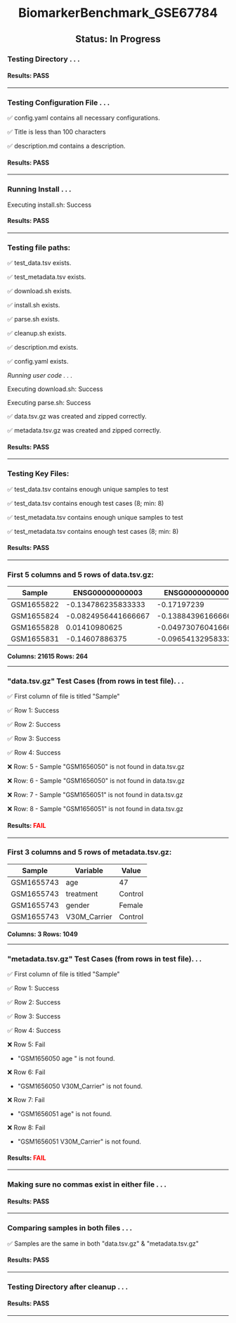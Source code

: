 <h1><center>BiomarkerBenchmark_GSE67784</center></h1>
<h2><center> Status: In Progress </center></h2>


### Testing Directory . . .

#### Results: PASS
---
### Testing Configuration File . . .

&#9989;	config.yaml contains all necessary configurations.

&#9989;	Title is less than 100 characters

&#9989;	description.md contains a description.

#### Results: PASS
---
### Running Install . . .

Executing install.sh: Success

#### Results: PASS
---

### Testing file paths:

&#9989;	test_data.tsv exists.

&#9989;	test_metadata.tsv exists.

&#9989;	download.sh exists.

&#9989;	install.sh exists.

&#9989;	parse.sh exists.

&#9989;	cleanup.sh exists.

&#9989;	description.md exists.

&#9989;	config.yaml exists.

*Running user code . . .*

Executing download.sh: Success

Executing parse.sh: Success

&#9989;	data.tsv.gz was created and zipped correctly.

&#9989;	metadata.tsv.gz was created and zipped correctly.

#### Results: PASS
---
### Testing Key Files:

&#9989;	test_data.tsv contains enough unique samples to test

&#9989;	test_data.tsv contains enough test cases (8; min: 8)

&#9989;	test_metadata.tsv contains enough unique samples to test

&#9989;	test_metadata.tsv contains enough test cases (8; min: 8)

#### Results: PASS
---

### First 5 columns and 5 rows of data.tsv.gz:

|	Sample	|	ENSG00000000003	|	ENSG00000000005	|	ENSG00000000419	|	ENSG00000000457	|
|	---	|	---	|	---	|	---	|	---	|
|	GSM1655822	|	-0.134786235833333	|	-0.17197239	|	1.45520826478261	|	1.19886235424242	|
|	GSM1655824	|	-0.0824956441666667	|	-0.138843961666667	|	1.52755358434783	|	1.23414307606061	|
|	GSM1655828	|	0.01410980625	|	-0.0497307604166667	|	1.87922163826087	|	1.37357742909091	|
|	GSM1655831	|	-0.14607886375	|	-0.0965413295833333	|	1.59259964304348	|	1.35120664515152	|

**Columns: 21615 Rows: 264**

---
### "data.tsv.gz" Test Cases (from rows in test file). . .

&#9989;	First column of file is titled "Sample"

&#9989;	Row 1: Success

&#9989;	Row 2: Success

&#9989;	Row 3: Success

&#9989;	Row 4: Success

&#10060;	Row: 5 - Sample "GSM1656050" is not found in data.tsv.gz

&#10060;	Row: 6 - Sample "GSM1656050" is not found in data.tsv.gz

&#10060;	Row: 7 - Sample "GSM1656051" is not found in data.tsv.gz

&#10060;	Row: 8 - Sample "GSM1656051" is not found in data.tsv.gz

#### Results: **<font color="red">FAIL</font>**
---
### First 3 columns and 5 rows of metadata.tsv.gz:

|	Sample	|	Variable	|	Value	|
|	---	|	---	|	---	|
|	GSM1655743	|	age	|	47	|
|	GSM1655743	|	treatment	|	Control	|
|	GSM1655743	|	gender	|	Female	|
|	GSM1655743	|	V30M_Carrier	|	Control	|

**Columns: 3 Rows: 1049**

---
### "metadata.tsv.gz" Test Cases (from rows in test file). . .

&#9989;	First column of file is titled "Sample"

&#9989;	Row 1: Success

&#9989;	Row 2: Success

&#9989;	Row 3: Success

&#9989;	Row 4: Success

&#10060;	Row 5: Fail
- "GSM1656050	age	" is not found.

&#10060;	Row 6: Fail
- "GSM1656050	V30M_Carrier" is not found.

&#10060;	Row 7: Fail
- "GSM1656051	age" is not found.

&#10060;	Row 8: Fail
- "GSM1656051	V30M_Carrier" is not found.

#### Results: **<font color="red">FAIL</font>**
---
### Making sure no commas exist in either file . . .

#### Results: PASS
---
### Comparing samples in both files . . .

&#9989;	Samples are the same in both "data.tsv.gz" & "metadata.tsv.gz"

#### Results: PASS

---
### Testing Directory after cleanup . . .

#### Results: PASS
---
